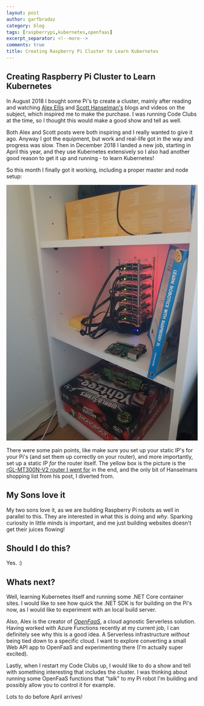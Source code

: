 ```yaml
---
layout: post
author: garfbradaz
category: blog
tags: [raspberrypi,kubernetes,openfaas]
excerpt_separator: <!--more-->
comments: true
title: Creating Raspberry Pi Cluster to Learn Kubernetes
---
```

## Creating Raspberry Pi Cluster to Learn Kubernetes

In August 2018 I bought some Pi's tp create a cluster, mainly after reading and watching [Alex Ellis](https://blog.alexellis.io/build-your-own-bare-metal-arm-cluster/) and [Scott Hanselman's](https://www.hanselman.com/blog/HowToBuildAKubernetesClusterWithARMRaspberryPiThenRunNETCoreOnOpenFaas.aspx) blogs and videos on the subject, which inspired me to make the purchase. I was running Code Clubs at the time, so I thought this would make a good show and tell as well.<!--more-->

Both Alex and Scott posts were both inspiring and I really wanted to give it ago. Anyway I got the equipment, but work and real-life got in the way and progress was slow. Then in December 2018 I landed a new job, starting in April this year, and they use Kubernetes extensively so I also had another good reason to get it up and running - to learn Kubernetes!

So this month I finally got it working, including a proper master and node setup:

![](/assets/img/posts/Pi-3.jpg)

There were some pain points, like make sure you set up your static IP's for your Pi's (and set them up correctly on your router), and more importantly, set up a static IP *for* the router itself. The yellow box is the picture is the [rGL-MT300N-V2 router I went for](https://www.amazon.co.uk/gp/product/B073TSK26W/ref=oh_aui_search_asin_title?ie=UTF8&psc=1)  in the end, and the only bit of Hanselmans shopping list from his post, I diverted from.

## My Sons love it

My two sons love it, as we are building Raspberry Pi robots as well in parallel to this. They are interested in what this is doing and *why*. Sparking curiosity in little minds is important, and me just building websites doesn't get their juices flowing!

## Should I do this?
Yes. :)

## Whats next?

Well, learning Kubernetes itself and running some .NET Core container sites. I would like to see how quick the .NET SDK is for building on the Pi's now, as I would like to experiment with an local build server.

Also, Alex is the creator of [*OpenFaaS*](https://www.openfaas.com/), a cloud agnostic Serverless solution. Having worked with Azure Functions recently at my current job, I can definitely see why this is a good idea. A Serverless infrastructure *without* being tied down to a specific cloud. I want to explore converting a small Web API app to OpenFaaS and experimenting there (I'm actually super excited).

Lastly, when I restart my Code Clubs up, I would like to do a show and tell with something interesting that includes the cluster. I was thinking about running some OpenFaaS functions that "talk" to my Pi robot I'm building and possibly allow you to control it for example.

Lots to do before April arrives!


